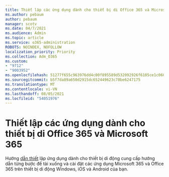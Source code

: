 ```yaml
---
title: Thiết lập các ứng dụng dành cho thiết bị di Office 365 và Microsoft 365
ms.author: pebaum
author: pebaum
manager: scotv
ms.date: 04/7/2021
ms.audience: Admin
ms.topic: article
ms.service: o365-administration
ROBOTS: NOINDEX, NOFOLLOW
localization_priority: Priority
ms.collection: Adm_O365
ms.custom:
- "9712"
- "9003952"
ms.openlocfilehash: 51277f655c963976dd4c00f895589d532092926f6105ce1c060bd33be9df6f94
ms.sourcegitcommit: b5f7da89a650d2915dc652449623c78be6247175
ms.translationtype: MT
ms.contentlocale: vi-VN
ms.lasthandoff: 08/05/2021
ms.locfileid: "54051976"
---
```

# <a name="set-up-mobile-apps-for-office-365-and-microsoft-365"></a>Thiết lập các ứng dụng dành cho thiết bị di Office 365 và Microsoft 365

Hướng [dẫn thiết](https://go.microsoft.com/fwlink/?linkid=2142115) lập ứng dụng dành cho thiết bị di động cung cấp hướng dẫn từng bước để tải xuống và cài đặt các ứng dụng Microsoft 365 và Office 365 trên thiết bị di động Windows, iOS và Android của bạn.